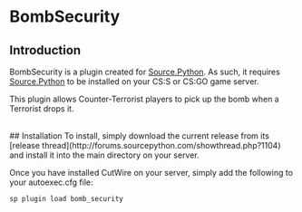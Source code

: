 # BombSecurity

## Introduction
BombSecurity is a plugin created for [Source.Python](https://github.com/Source-Python-Dev-Team/Source.Python).  As such, it requires [Source.Python](https://github.com/Source-Python-Dev-Team/Source.Python) to be installed on your CS:S or CS:GO game server.

This plugin allows Counter-Terrorist players to pick up the bomb when a Terrorist drops it.

<br>
## Installation
To install, simply download the current release from its [release thread](http://forums.sourcepython.com/showthread.php?1104) and install it into the main directory on your server.

Once you have installed CutWire on your server, simply add the following to your autoexec.cfg file:
```
sp plugin load bomb_security
```
